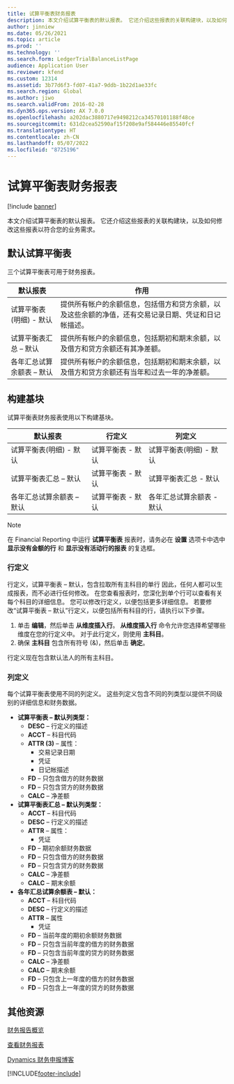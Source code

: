```yaml
---
title: 试算平衡表财务报表
description: 本文介绍试算平衡表的默认报表。 它还介绍这些报表的关联构建块，以及如何修改这些报表以符合您的业务需求。
author: jinniew
ms.date: 05/26/2021
ms.topic: article
ms.prod: ''
ms.technology: ''
ms.search.form: LedgerTrialBalanceListPage
audience: Application User
ms.reviewer: kfend
ms.custom: 12314
ms.assetid: 3b77d6f3-fd07-41a7-9ddb-1b22d1ae33fc
ms.search.region: Global
ms.author: jiwo
ms.search.validFrom: 2016-02-28
ms.dyn365.ops.version: AX 7.0.0
ms.openlocfilehash: a202dac3880717e9498212ca34570101188f48ce
ms.sourcegitcommit: 631d2cea52590af15f208e9af584446e85540fcf
ms.translationtype: HT
ms.contentlocale: zh-CN
ms.lasthandoff: 05/07/2022
ms.locfileid: "8725196"
---
```

# <a name="trial-balance-financial-reports"></a>试算平衡表财务报表

[!include [banner](../includes/banner.md)]

本文介绍试算平衡表的默认报表。 它还介绍这些报表的关联构建块，以及如何修改这些报表以符合您的业务需求。 

## <a name="default-trial-balance-reports"></a>默认试算平衡表

三个试算平衡表可用于财务报表。

| 默认报表                                 | 作用                                                                                                                                                                                        |
|------------------------------------------------|-----------------------------------------------------------------------------------------------------------------------------------------------------------------------------------------------------|
| 试算平衡表(明细) - 默认               | 提供所有帐户的余额信息，包括借方和贷方余额，以及这些余额的净值，还有交易记录日期、凭证和日记帐描述。                  |
| 试算平衡表汇总 – 默认                | 提供所有帐户的余额信息，包括期初和期末余额，以及借方和贷方余额还有其净差额。                                        |
| 各年汇总试算余额表 – 默认 | 提供所有帐户的余额信息，包括期初和期末余额，以及借方和贷方余额还有当年和过去一年的净差额。 |

## <a name="building-blocks"></a>构建基块
试算平衡表财务报表使用以下构建基块。

| 默认报表                                 | 行定义          | 列定义                              |
|------------------------------------------------|-------------------------|------------------------------------------------|
| 试算平衡表(明细) - 默认               | 试算平衡表 - 默认 | 试算平衡表(明细) - 默认               |
| 试算平衡表汇总 – 默认                | 试算平衡表 - 默认 | 试算平衡表汇总 - 默认                |
| 各年汇总试算余额表 – 默认 | 试算平衡表 - 默认 | 各年汇总试算余额表 - 默认 |

> [!NOTE] 
> 在 Financial Reporting 中运行 **试算平衡表** 报表时，请务必在 **设置** 选项卡中选中 **显示没有金额的行** 和 **显示没有活动行的报表** 的复选框。

### <a name="row-definition"></a>行定义

行定义，试算平衡表 – 默认，包含拉取所有主科目的单行 因此，任何人都可以生成报表，而不必进行任何修改。 在您查看报表时，您深化到单个行可以查看有关每个科目的详细信息。 您可以修改行定义，以便包括更多详细信息。 若要修改“试算平衡表 – 默认”行定义，以便包括所有科目的行，请执行以下步骤。

1.  单击 **编辑**，然后单击 **从维度插入行**。 **从维度插入行** 命令允许您选择希望哪些维度在您的行定义中。 对于此行定义，则使用 **主科目**。
2.  确保 **主科目** 包含所有符号 (&)，然后单击 **确定**。

行定义现在包含默认法人的所有主科目。

### <a name="column-definition"></a>列定义

每个试算平衡表使用不同的列定义。 这些列定义包含不同的列类型以提供不同级别的详细信息和财务数据。

-   **试算平衡表 – 默认列类型：**
    -   **DESC** – 行定义的描述
    -   **ACCT** – 科目代码
    -   **ATTR (3)** – 属性：
        -   交易记录日期
        -   凭证
        -   日记帐描述
    -   **FD** – 只包含借方的财务数据
    -   **FD** – 只包含贷方的财务数据
    -   **CALC** – 净差额
-   **试算平衡表汇总 – 默认列类型：**
    -   **ACCT** – 科目代码
    -   **DESC** – 行定义的描述
    -   **ATTR** – 属性：
        -   凭证
    -   **FD** – 期初余额财务数据
    -   **FD** – 只包含借方的财务数据
    -   **FD** – 只包含贷方的财务数据
    -   **CALC** – 净差额
    -   **CALC** – 期末余额
-   **各年汇总试算余额表 – 默认：**
    -   **ACCT** – 科目代码
    -   **DESC** – 行定义的描述
    -   **ATTR** – 属性
        -   凭证
    -   **FD** – 当前年度的期初余额财务数据
    -   **FD** – 只包含当前年度的借方的财务数据
    -   **FD** – 只包含当前年度的贷方的财务数据
    -   **CALC** – 净差额
    -   **CALC** – 期末余额
    -   **FD** – 只包含上一年度的借方的财务数据
    -   **FD** – 只包含上一年度的贷方的财务数据

## <a name="additional-resources"></a>其他资源

[财务报告概览](financial-reporting-getting-started.md)

[查看财务报表](view-financial-reports.md)

[Dynamics 财务申报博客](https://blogs.msdn.com/b/dynamics_financial_reporting/)





[!INCLUDE[footer-include](../../includes/footer-banner.md)]
